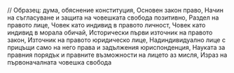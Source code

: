 // Образец: дума, обяснение
конституция, Основен закон
право, Начин на съгласуване и защита на човешката свобода
позитивно, Раздел на правото
лице, Човек като индивид в правото
личност, Човек като индивид в морала
обичай, Исторически първи източник на правото
закон, Източник на правото
юридическо лице, Надиндивидуално лице с прицъщи само на него права и задължения
юриспонденция, Науката за правния порядък и правните възможности на лицето
аз мисля, Израз на първоначалната човешка свобода
